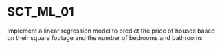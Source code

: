 # SCT_ML_01
Implement a linear regression model to predict the price of houses based on their square footage and the number of bedrooms and bathrooms
